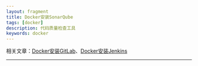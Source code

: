 ```yaml
---
layout: fragment
title: Docker安装SonarQube
tags: [docker]
description: 代码质量检查工具
keywords: docker
---
```




相关文章：[Docker安装GitLab](https://carpedx.com/fragment/docker-gitlab/)、[Docker安装Jenkins](https://carpedx.com/fragment/docker-jenkins/)

------